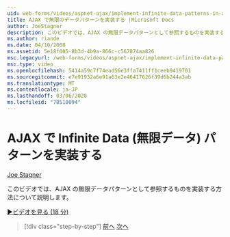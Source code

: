 ```yaml
---
uid: web-forms/videos/aspnet-ajax/implement-infinite-data-patterns-in-ajax
title: AJAX で無限のデータパターンを実装する |Microsoft Docs
author: JoeStagner
description: このビデオでは、AJAX の無限データパターンとして参照するものを実装する方法について説明します。
ms.author: riande
ms.date: 04/10/2008
ms.assetid: 5e18f005-8b3d-4b9a-866c-c567874aa826
msc.legacyurl: /web-forms/videos/aspnet-ajax/implement-infinite-data-patterns-in-ajax
msc.type: video
ms.openlocfilehash: 5414a59c7f74ead56e3ffa7411ff1ceeb9419701
ms.sourcegitcommit: e7e91932a6e91a63e2e46417626f39d6b244a3ab
ms.translationtype: MT
ms.contentlocale: ja-JP
ms.lasthandoff: 03/06/2020
ms.locfileid: "78510094"
---
```

# <a name="implement-infinite-data-patterns-in-ajax"></a>AJAX で Infinite Data (無限データ) パターンを実装する

[Joe Stagner](https://github.com/JoeStagner)

このビデオでは、AJAX の無限データパターンとして参照するものを実装する方法について説明します。

[&#9654;ビデオを見る (18 分)](https://channel9.msdn.com/Blogs/ASP-NET-Site-Videos/implement-infinite-data-patterns-in-ajax)

> [!div class="step-by-step"]
> [前へ](use-aspnet-ajax-cascading-drop-down-control-to-access-a-database.md)
> [次へ](basic-aspnet-authentication-in-an-ajax-enabled-application.md)

